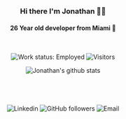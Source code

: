 <h3 align="center"> Hi there I'm Jonathan 👋🏽</h3>
<h4 align="center"> 26 Year old developer from Miami 🌴</h4>
<br />
<p align="center"> 
 <img alt="Work status: Employed" src="https://img.shields.io/badge/Employed-Yes-brightgreen.svg?style=flat-square"/> 
 <img alt="Visitors" src="https://views.whatilearened.today/views/github/moralesjonathan/moralesjonathan.svg" />
</p>
<p align="center"> 
<img alt="Jonathan's github stats" src="https://github-readme-stats.vercel.app/api?username=moralesjonathan&show_icons=true" />
 </p>
 
#
<br />

<p align="center"> 
 <img alt="Linkedin" src="https://img.shields.io/badge/Connect-Jonathan-lightgrey?logo=linkedin&style=flat-square&link=linkedin.com/in/jonmorazav"/>
  <img alt="GitHub followers" src="https://img.shields.io/github/followers/moralesjonathan?color=lightgrey&label=Follow%20Me&logo=github&style=flat-square"/>
  <img alt="Email" src="https://img.shields.io/badge/Email-moralesjonathan-lightgrey?logo=gmail&logoColor=white&style=flat-square&link=mailto:moralesjonathan@email.com"/>
</p>
